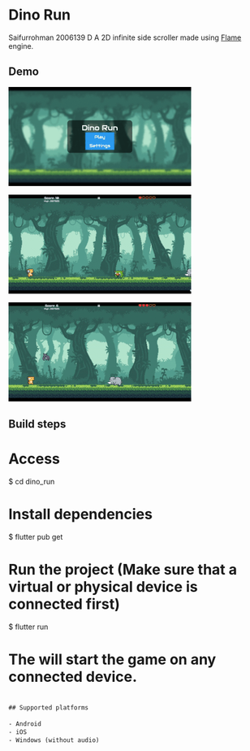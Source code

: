 # Dino Run

Saifurrohman
2006139
D
A 2D infinite side scroller made using [Flame](https://flame-engine.org/) engine.

## Demo
 
![Menu](branding/menu.gif)

![Jump](branding/jump.gif)

![Hit](branding/hit.gif)

## Build steps



# Access
$ cd dino_run

# Install dependencies
$ flutter pub get

# Run the project (Make sure that a virtual or physical device is connected first)
$ flutter run

# The will start the game on any connected device.
```

## Supported platforms

- Android
- iOS
- Windows (without audio)



